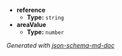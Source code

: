 - <b id="#/properties/reference">reference</b>
	 - **Type:** `string`
 - <b id="#/properties/areaValue">areaValue</b>
	 - **Type:** `number`

_Generated with [json-schema-md-doc](https://brianwendt.github.io/json-schema-md-doc/)_